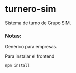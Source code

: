 # turnero-sim
Sistema de turno de Grupo SIM.

### Notas:
Genérico para empresas.

Para instalar el frontend
```
npm install

```

